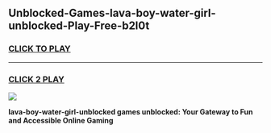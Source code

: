 
## Unblocked-Games-lava-boy-water-girl-unblocked-Play-Free-b2l0t
<h3>
<a href="https://premium76.site?title=lava-boy-water-girl-unblocked&ref=19M">CLICK TO PLAY</a></h3>
<hr>

<h3>
<a href="https://premium76.site?title=lava-boy-water-girl-unblocked&ref=19M">CLICK 2 PLAY</a>
  
</h3>

<a href="https://premium76.site?title=lava-boy-water-girl-unblocked&ref=19M"><img src="https://clearcache.store/games.png"></a>


**lava-boy-water-girl-unblocked games unblocked: Your Gateway to Fun and Accessible Online Gaming**
